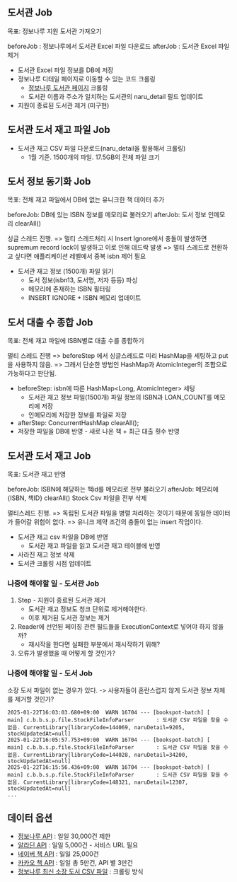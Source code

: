 ## 도서관 Job
목표: 정보나루 지원 도서관 가져오기

beforeJob : 정보나루에서 도서관 Excel 파일 다운로드
afterJob : 도서관 Excel 파일 제거

- 도서관 Excel 파일 정보를 DB에 저장
- 정보나루 디테일 페이지로 이동할 수 있는 코드 크롤링
    - [정보나루 도서관 페이지](https://www.data4library.kr/libDataL) 크롤링
    - 도서관 이름과 주소가 일치하는 도서관의 naru_detail 필드 업데이트 
- 지원이 종료된 도서관 제거 (미구현) 

## 도서관 도서 재고 파일 Job
- 도서관 재고 CSV 파일 다운로드(naru_detail을 활용해서 크롤링)
    - 1월 기준. 1500개의 파일. 17.5GB의 전체 파일 크기

## 도서 정보 동기화 Job
목표: 전체 재고 파일에서 DB에 없는 유니크한 책 데이터 추가

beforeJob: DB에 있는 ISBN 정보를 메모리로 불러오기
afterJob: 도서 정보 인메모리 clearAll()

싱글 스레드 진행. 
=> 멀티 스레드처리 시 Insert Ignore에서 충돌이 발생하면 supremum record lock이 발생하고 이로 인해 데드락 발생
=> 멀티 스레드로 전환하고 싶다면 애플리케이션 레벨에서 중복 isbn 제어 필요 

- 도서관 재고 정보 (1500개) 파일 읽기
  - 도서 정보(isbn13, 도서명, 저자 등등) 파싱
  - 메모리에 존재하는 ISBN 필터링 
  - INSERT IGNORE + ISBN 메모리 업데이트

## 도서 대출 수 종합 Job
목표: 전체 재고 파일에 ISBN별로 대출 수를 종합하기

멀티 스레드 진행
=> beforeStep 에서 싱글스레드로 미리 HashMap을 세팅하고 put을 사용하지 않음.
=> 그래서 단순한 방법인 HashMap과 AtomicInteger의 조합으로 가능하다고 판단됨.

- beforeStep: isbn에 따른 HashMap<Long, AtomicInteger> 세팅
  - 도서관 재고 정보 파일(1500개) 파일 정보의 ISBN과 LOAN_COUNT를 메모리에 저장
  - 인메모리에 저장한 정보를 파일로 저장
- afterStep: ConcurrentHashMap clearAll();
- 저장한 파일을 DB에 반영 - 새로 나온 책 + 최근 대출 횟수 반영

## 도서관 도서 재고 Job
목표: 도서관 재고 반영

beforeJob: ISBN에 해당하는 책id를 메모리로 전부 불러오기
afterJob: 메모리에 {ISBN, 책ID} clearAll()   Stock Csv 파일을 전부 삭제

멀티스레드 진행.
=> 독립된 도서관 파일을 병렬 처리하는 것이기 때문에 동일한 데이터가 들어갈 위험이 없다.
=> 유니크 제약 조건의 충돌이 없는 insert 작업이다.

- 도서관 재고 csv 파일을 DB에 반영
  - 도서관 재고 파일을 읽고 도서관 재고 테이블에 반영
- 사라진 재고 정보 삭제
- 도서관 크롤링 시점 업데이트


### 나중에 해야할 일 - 도서관 Job
1. Step - 지원이 종료된 도서관 제거
    - 도서관 재고 정보도 청크 단위로 제거해야한다.
    - 이후 제거된 도서관 정보는 제거
2. Reader에 선언된 페이징 관련 필드들을 ExecutionContext로 넣어야 하지 않을까?
    - 재시작을 한다면 실패한 부분에서 재시작하기 위해?
3. 오류가 발생했을 때 어떻게 할 것인가?

### 나중에 해야할 일 - 도서 Job
소장 도서 파일이 없는 경우가 있다. -> 사용자들이 혼란스럽지 않게 도서관 정보 자체를 제거할 것인가?
```
2025-01-22T16:03:03.680+09:00  WARN 16704 --- [bookspot-batch] [           main] c.b.b.s.p.file.StockFileInfoParser       : 도서관 CSV 파일을 찾을 수 없음. CurrentLibrary[libraryCode=144069, naruDetail=9205, stockUpdatedAt=null]
2025-01-22T16:05:57.753+09:00  WARN 16704 --- [bookspot-batch] [           main] c.b.b.s.p.file.StockFileInfoParser       : 도서관 CSV 파일을 찾을 수 없음. CurrentLibrary[libraryCode=144028, naruDetail=34200, stockUpdatedAt=null]
2025-01-22T16:15:56.436+09:00  WARN 16704 --- [bookspot-batch] [           main] c.b.b.s.p.file.StockFileInfoParser       : 도서관 CSV 파일을 찾을 수 없음. CurrentLibrary[libraryCode=148321, naruDetail=12307, stockUpdatedAt=null]
...
```

## 데이터 옵션
- [정보나루 API](https://data4library.kr/apiUtilization) : 일일 30,000건 제한
- [알라딘 API](https://blog.aladin.co.kr/openapi) : 일일 5,000건 - 서비스 URL 필요
- [네이버 책 API](https://developers.naver.com/docs/serviceapi/search/book/book.md) : 일일 25,000건
- [카카오 책 API](https://developers.kakao.com/docs/latest/ko/daum-search/dev-guide#search-book) : 일일 총 5만건, API 별 3만건
- [정보나루 최신 소장 도서 CSV 파일](https://data4library.kr/openDataL) : 크롤링 방식
